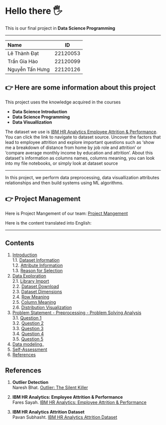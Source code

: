 # Hello there 🖐
This is our final project in **Data Science Programming**

---

| Name                  | ID        |
|:------------------    |:--------: |
| Lê Thành Đạt          | 22120053  |
| Trần Gia Hào          | 22120099  |
| Nguyễn Tấn Hưng       | 22120126  |

## 👉 Here are some information about this project
This project uses the knowledge acquired in the courses 
- **Data Science Introduction**
- **Data Science Programming**
- **Data Visuallization**

The dataset we use is [IBM HR Analytics Employee Attrition & Performance](https://www.kaggle.com/datasets/pavansubhasht/ibm-hr-analytics-attrition-dataset/data). You can click the link to navigate to dataset source.
Uncover the factors that lead to employee attrition and explore important questions such as ‘show me a breakdown of distance from home by job role and attrition’ or ‘compare average monthly income by education and attrition’. 
About this dataset's information as columns names, columns meaning, you can look into my file notebooks, or simply look at dataset source

---

In this project, we perform data preprocessing, data visuallization attributes relationships and then build systems using ML algorithms.
## 👉 Project Management
Here is Project Mangement of our team: [Project Mangement](https://docs.google.com/spreadsheets/d/1I-EPhQPPgNzJQzv90jsBVLGlodz6SkR9pmvKLbxaNCg/edit?usp=sharing)

Here is the content translated into English:

---

## Contents  
1. [Introduction](#introduction)  
    1.1. [Dataset Information](#information)  
    1.2. [Attribute Information](#attribute)  
    1.3. [Reason for Selection](#reason)  
2. [Data Exploration](#data-exploration)  
    2.1. [Library Import](#import-lib)  
    2.2. [Dataset Download](#downloading-data)  
    2.3. [Dataset Dimensions](#how-many-rows-and-columns)  
    2.4. [Row Meaning](#rows-exploration)  
    2.5. [Column Meaning](#columns-exploration)  
    2.6. [Distribution Visualization](#data-visualization)  
3. [Problem Statement - Preprocessing - Problem Solving Analysis](#ask-preprocessing-analysis)  
    3.1. [Question 1](#question-1)  
    3.2. [Question 2](#question-2)  
    3.3. [Question 3](#question-3)  
    3.4. [Question 4](#question-4)  
    3.5. [Question 5](#question-5)
4. [Data modeling](#datamodeling)_   
5. [Self-Assessment](#reflection)  
6. [References](#references)  


## References

1. **Outlier Detection**  
   Naresh Bhat. [Outlier: The Silent Killer](https://www.kaggle.com/code/nareshbhat/outlier-the-silent-killer)  

2. **IBM HR Analytics: Employee Attrition & Performance**  
   Fares Sayah. [IBM HR Analytics: Employee Attrition & Performance](https://www.kaggle.com/code/faressayah/ibm-hr-analytics-employee-attrition-performance)  

3. **IBM HR Analytics Attrition Dataset**  
   Pavan Subhasht. [IBM HR Analytics Attrition Dataset](https://www.kaggle.com/datasets/pavansubhasht/ibm-hr-analytics-attrition-dataset/code?datasetId=1067&sortBy=voteCount)  


